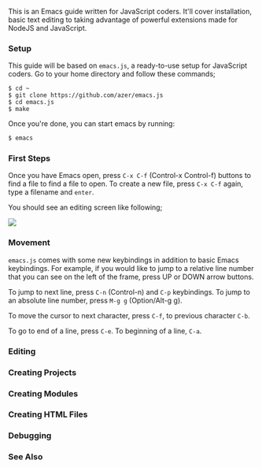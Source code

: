 This is an Emacs guide written for JavaScript coders. It'll cover installation, basic text editing to taking advantage 
of powerful extensions made for NodeJS and JavaScript.

### Setup

This guide will be based on `emacs.js`, a ready-to-use setup for JavaScript coders. Go to your home directory and follow these commands;

```
$ cd ~
$ git clone https://github.com/azer/emacs.js
$ cd emacs.js
$ make
```

Once you're done, you can start emacs by running:

```bash
$ emacs
```

### First Steps

Once you have Emacs open, press `C-x C-f` (Control-x Control-f) buttons to find a file to find a file to open. 
To create a new file, press `C-x C-f` again, type a filename and `enter`.

You should see an editing screen like following;

![](https://dl.dropboxusercontent.com/s/eb9xxqzwydl59fv/emacs-1.png)

### Movement

`emacs.js` comes with some new keybindings in addition to basic Emacs keybindings. For example, if you would like to jump to
a relative line number that you can see on the left of the frame, press UP or DOWN arrow buttons.

To jump to next line, press `C-n` (Control-n) and `C-p` keybindings. To jump to an absolute line number, press `M-g g` (Option/Alt-g g).

To move the cursor to next character, press `C-f`, to previous character `C-b`.

To go to end of a line, press `C-e`. To beginning of a line, `C-a`. 

### Editing

### Creating Projects
### Creating Modules
### Creating HTML Files
### Debugging
### See Also
